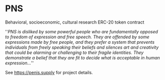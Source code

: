 # PNS
Behavioral, socioeconomic, cultural research ERC-20 token contract 

''_PNS is disliked by some powerful people who are fundamentally opposed to freedom of expression and free speech. They are offended by some expressions made by free people, and they prefer a system that prevents individuals from freely speaking their beliefs and silences art and creativity that could be alarming or challenging to their fragile identities. They demonstrate a belief that they are fit to decide what is acceptable in human expression..._''

See https://penis.supply for project details.
